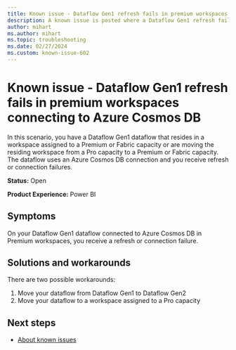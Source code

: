 ```yaml
---
title: Known issue - Dataflow Gen1 refresh fails in premium workspaces connecting to Azure Cosmos DB
description: A known issue is posted where a Dataflow Gen1 refresh fails in premium workspaces connecting to Azure Cosmos DB.
author: mihart
ms.author: mihart
ms.topic: troubleshooting
ms.date: 02/27/2024
ms.custom: known-issue-602
---
```


# Known issue - Dataflow Gen1 refresh fails in premium workspaces connecting to Azure Cosmos DB

In this scenario, you have a Dataflow Gen1 dataflow that resides in a workspace assigned to a Premium or Fabric capacity or are moving the residing workspace from a Pro capacity to a Premium or Fabric capacity. The dataflow uses an Azure Cosmos DB connection and you receive refresh or connection failures.

**Status:** Open

**Product Experience:** Power BI

## Symptoms

On your Dataflow Gen1 dataflow connected to Azure Cosmos DB in Premium workspaces, you receive a refresh or connection failure.

## Solutions and workarounds

There are two possible workarounds:

1. Move your dataflow from Dataflow Gen1 to Dataflow Gen2
1. Move your dataflow to a workspace assigned to a Pro capacity

## Next steps

- [About known issues](/power-bi/troubleshoot/known-issues/power-bi-known-issues)
